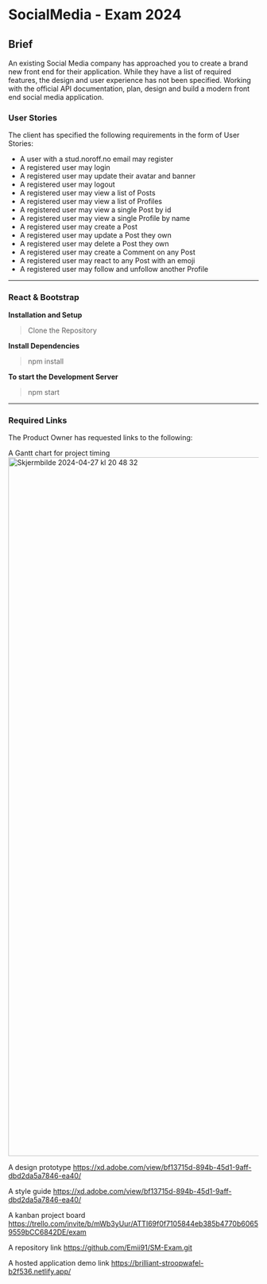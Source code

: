 # SocialMedia - Exam 2024

## Brief
An existing Social Media company has approached you to create a brand new front end for their application. While they have a list of required features, the design and user experience has not been specified. Working with the official API documentation, plan, design and build a modern front end social media application.

### User Stories
The client has specified the following requirements in the form of User Stories:

- A user with a stud.noroff.no email may register
- A registered user may login
- A registered user may update their avatar and banner
- A registered user may logout
- A registered user may view a list of Posts
- A registered user may view a list of Profiles
- A registered user may view a single Post by id
- A registered user may view a single Profile by name
- A registered user may create a Post
- A registered user may update a Post they own
- A registered user may delete a Post they own
- A registered user may create a Comment on any Post
- A registered user may react to any Post with an emoji
- A registered user may follow and unfollow another Profile

__________________________________________________________________________________

### React & Bootstrap

**Installation and Setup**
> Clone the Repository

**Install Dependencies**
> npm install

**To start the Development Server**
> npm start

__________________________________________________________________________________

### Required Links
The Product Owner has requested links to the following:

A Gantt chart for project timing
<img width="1402" alt="Skjermbilde 2024-04-27 kl  20 48 32" src="https://github.com/Emii91/SM-Exam/assets/69647535/9a9c314b-5b52-4fee-ab8e-7c7e7c29e0a3">

A design prototype
https://xd.adobe.com/view/bf13715d-894b-45d1-9aff-dbd2da5a7846-ea40/

A style guide
https://xd.adobe.com/view/bf13715d-894b-45d1-9aff-dbd2da5a7846-ea40/

A kanban project board
https://trello.com/invite/b/mWb3yUur/ATTI69f0f7105844eb385b4770b60659559bCC6842DE/exam

A repository link
https://github.com/Emii91/SM-Exam.git

A hosted application demo link
https://brilliant-stroopwafel-b2f536.netlify.app/
